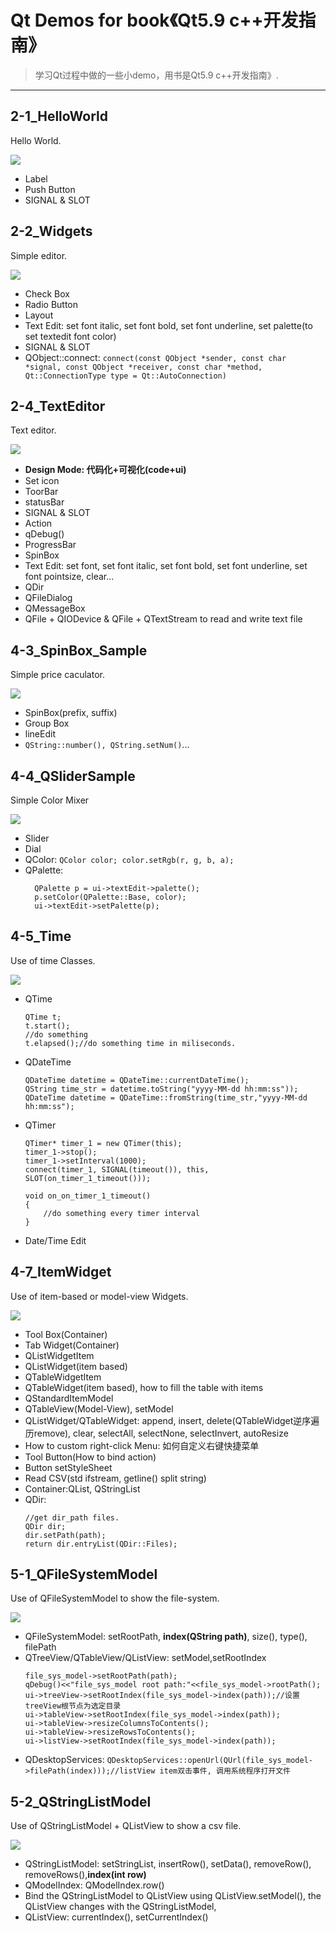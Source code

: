 # Qt Demos for book《Qt5.9 c++开发指南》

> 学习Qt过程中做的一些小demo，用书是Qt5.9 c++开发指南》.
---
## 2-1_HelloWorld
Hello World.

![](./README/2-1_HelloWorld.png)
+ Label
+ Push Button
+ SIGNAL & SLOT

## 2-2_Widgets
Simple editor.

![](./README/2-2_Widgets.png)
+ Check Box
+ Radio Button
+ Layout
+ Text Edit: set font italic, set font bold, set font underline, set palette(to set textedit font color)
+ SIGNAL & SLOT
+ QObject::connect: `connect(const QObject *sender, const char *signal, const QObject *receiver, const char *method, Qt::ConnectionType type = Qt::AutoConnection)`

## 2-4_TextEditor
Text editor.

![](./README/2-4_TextEditor.png)
+  **Design Mode: 代码化+可视化(code+ui)**
+  Set icon
+  ToorBar
+  statusBar
+  SIGNAL & SLOT
+  Action
+  qDebug()
+  ProgressBar
+  SpinBox
+  Text Edit: set font, set font italic, set font bold, set font underline, set font pointsize, clear...
+  QDir
+  QFileDialog
+  QMessageBox
+  QFile + QIODevice & QFile + QTextStream to read and write text file

## 4-3_SpinBox_Sample
Simple price caculator.

![](./README/4-3_SpinBox_Sample.png)
+ SpinBox(prefix, suffix)
+ Group Box
+ lineEdit
+ `QString::number(), QString.setNum()`...

## 4-4_QSliderSample
Simple Color Mixer

![](./README/4-4_QSliderSample.png)
+ Slider
+ Dial
+ QColor: `QColor color; color.setRgb(r, g, b, a);`
+ QPalette:
  ```Qt
    QPalette p = ui->textEdit->palette();
    p.setColor(QPalette::Base, color);
    ui->textEdit->setPalette(p);
  ```

## 4-5_Time
Use of time Classes.

![](./README/4-5_Time.png)
+ QTime
  ```Qt
  QTime t;
  t.start();
  //do something
  t.elapsed();//do something time in miliseconds.
  ```
+ QDateTime
  ```Qt
  QDateTime datetime = QDateTime::currentDateTime();
  QString time_str = datetime.toString("yyyy-MM-dd hh:mm:ss"));
  QDateTime datetime = QDateTime::fromString(time_str,"yyyy-MM-dd hh:mm:ss");
  ```
+ QTimer
  ```Qt
  QTimer* timer_1 = new QTimer(this);
  timer_1->stop();
  timer_1->setInterval(1000);
  connect(timer_1, SIGNAL(timeout()), this, SLOT(on_timer_1_timeout()));
  
  void on_on_timer_1_timeout()
  {
      //do something every timer interval
  }
  ```
+ Date/Time Edit

## 4-7_ItemWidget
Use of item-based or model-view Widgets.

![](./README/4-7_ItemWidget.png)
+ Tool Box(Container)
+ Tab Widget(Container)
+ QListWidgetItem
+ QListWidget(item based)
+ QTableWidgetItem
+ QTableWidget(item based), how to fill the table with items
+ QStandardItemModel
+ QTableView(Model-View), setModel
+ QListWidget/QTableWidget: append, insert, delete(QTableWidget逆序遍历remove), clear, selectAll, selectNone, selectInvert, autoResize
+ How to custom right-click Menu: 如何自定义右键快捷菜单
+ Tool Button(How to bind action)
+ Button setStyleSheet
+ Read CSV(std ifstream, getline() split string)
+ Container:QList, QStringList
+ QDir:
  ```Qt
  //get dir_path files.
  QDir dir;
  dir.setPath(path);
  return dir.entryList(QDir::Files);
  ```
  
## 5-1_QFileSystemModel
Use of QFileSystemModel to show the file-system.

![](./README/5-1_QFileSystemModel.png)
+ QFileSystemModel: setRootPath, **index(QString path)**, size(), type(), filePath
+ QTreeView/QTableView/QListView: setModel,setRootIndex
  ```qt
  file_sys_model->setRootPath(path);
  qDebug()<<"file_sys_model root path:"<<file_sys_model->rootPath();
  ui->treeView->setRootIndex(file_sys_model->index(path));//设置treeView根节点为选定目录
  ui->tableView->setRootIndex(file_sys_model->index(path));
  ui->tableView->resizeColumnsToContents();
  ui->tableView->resizeRowsToContents();
  ui->listView->setRootIndex(file_sys_model->index(path));
  ```
+ QDesktopServices: `QDesktopServices::openUrl(QUrl(file_sys_model->filePath(index)));//listView item双击事件, 调用系统程序打开文件`

## 5-2_QStringListModel
Use of QStringListModel + QListView to show a csv file.

![](./README/5-2_QStringListModel.png)
+ QStringListModel: setStringList, insertRow(), setData(), removeRow(), removeRows(),**index(int row)**
+ QModelIndex: QModelIndex.row()
+ Bind the QStringListModel to QListView using QListView.setModel(), the QListView changes with the QStringListModel,
+ QListView: currentIndex(), setCurrentIndex()

